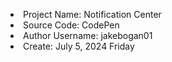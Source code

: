 
<ul></ul>
<li>Project Name:       Notification Center</li>
<li>Source Code:        CodePen</li>
<li>Author Username:    jakebogan01</li>
<li>Create:             July 5, 2024 Friday</li>
</ul>
